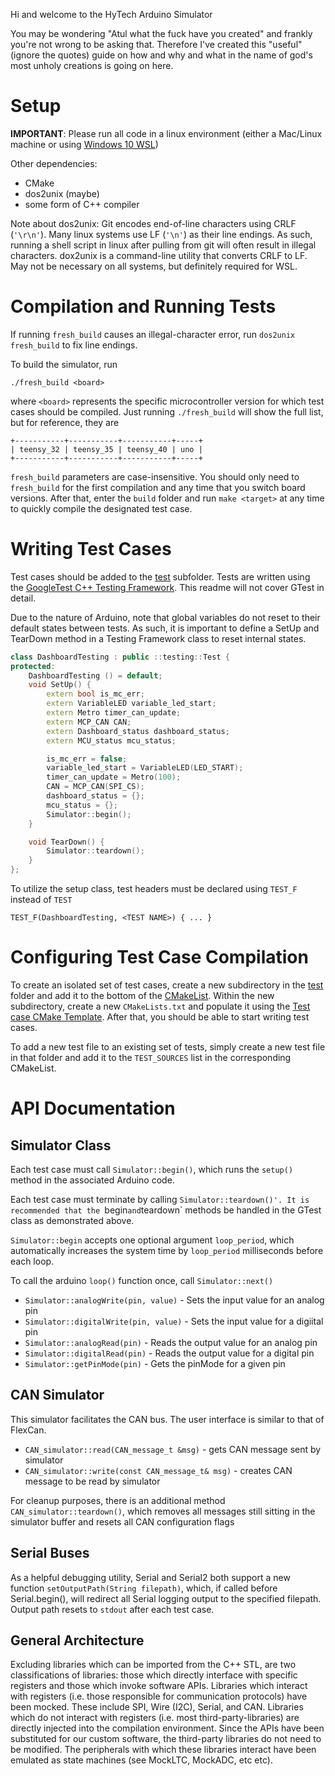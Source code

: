 Hi and welcome to the HyTech Arduino Simulator

You may be wondering "Atul what the fuck have you created" and frankly you're not wrong to be asking that. Therefore I've created this "useful" (ignore the quotes) guide on how and why and what in the name of god's most unholy creations is going on here.

# Setup

**IMPORTANT**: Please run all code in a linux environment (either a Mac/Linux machine or using [Windows 10 WSL](https://www.windowscentral.com/install-windows-subsystem-linux-windows-10))

Other dependencies:
- CMake
- dos2unix (maybe)
- some form of C++ compiler

Note about dos2unix: Git encodes end-of-line characters using CRLF (`'\r\n'`). Many linux systems use LF (`'\n'`) as their line endings. As such, running a shell script in linux after pulling from git will often result in illegal characters. dox2unix is a command-line utility that converts CRLF to LF. May not be necessary on all systems, but definitely required for WSL.

# Compilation and Running Tests

If running `fresh_build` causes an illegal-character error, run `dos2unix fresh_build` to fix line endings.

To build the simulator, run

`./fresh_build <board>`

where `<board>` represents the specific microcontroller version for which test cases should be compiled. Just running `./fresh_build` will show the full list, but for reference, they are

	+-----------+-----------+-----------+-----+
	| teensy_32 | teensy_35 | teensy_40 | uno |
	+-----------+-----------+-----------+-----+

`fresh_build` parameters are case-insensitive. You should only need to `fresh_build` for the first compilation and any time that you switch board versions. After that, enter the `build` folder and run `make <target>` at any time to quickly compile the designated test case.

# Writing Test Cases

Test cases should be added to the [test](./test) subfolder. Tests are written using the [GoogleTest C++ Testing Framework](https://github.com/google/googletest/blob/master/googletest/docs/primer.md). This readme will not cover GTest in detail.

Due to the nature of Arduino, note that global variables do not reset to their default states between tests. As such, it is important to define a SetUp and TearDown method in a Testing Framework class to reset internal states.

```C++
class DashboardTesting : public ::testing::Test {
protected:
	DashboardTesting () = default;
	void SetUp() {
		extern bool is_mc_err;
		extern VariableLED variable_led_start;
		extern Metro timer_can_update;
		extern MCP_CAN CAN;
		extern Dashboard_status dashboard_status;
		extern MCU_status mcu_status;

		is_mc_err = false;
		variable_led_start = VariableLED(LED_START);
		timer_can_update = Metro(100);
		CAN = MCP_CAN(SPI_CS);
		dashboard_status = {};
		mcu_status = {};
		Simulator::begin();
	}

	void TearDown() {
		Simulator::teardown();
	}
};
```

To utilize the setup class, test headers must be declared using `TEST_F` instead of `TEST`

`TEST_F(DashboardTesting, <TEST NAME>) { ... }`

# Configuring Test Case Compilation

To create an isolated set of test cases, create a new subdirectory in the [test](./test) folder and add it to the bottom of the [CMakeList](./test/CMakeLists.txt). Within the new subdirectory, create a new `CMakeLists.txt` and populate it using the [Test case CMake Template](./test/CMakeTemplate.txt). After that, you should be able to start writing test cases.

To add a new test file to an existing set of tests, simply create a new test file in that folder and add it to the `TEST_SOURCES` list in the corresponding CMakeList.

# API Documentation

## Simulator Class

Each test case must call `Simulator::begin()`, which runs the `setup()` method in the associated Arduino code.

Each test case must terminate by calling `Simulator::teardown()'. It is recommended that the `begin` and `teardown` methods be handled in the GTest class as demonstrated above.

`Simulator::begin` accepts one optional argument `loop_period`, which automatically increases the system time by `loop_period` milliseconds before each loop.

To call the arduino `loop()` function once, call `Simulator::next()`

- `Simulator::analogWrite(pin, value)` - Sets the input value for an analog pin
- `Simulator::digitalWrite(pin, value)` - Sets the input value for a digiital pin
- `Simulator::analogRead(pin)` - Reads the output value for an analog pin
- `Simulator::digitalRead(pin)` - Reads the output value for a digital pin
- `Simulator::getPinMode(pin)` - Gets the pinMode for a given pin

## CAN Simulator
This simulator facilitates the CAN bus. The user interface is similar to that of FlexCan.

- `CAN_simulator::read(CAN_message_t &msg)` - gets CAN message sent by simulator
- `CAN_simulator::write(const CAN_message_t& msg)` - creates CAN message to be read by simulator

For cleanup purposes, there is an additional method `CAN_simulator::teardown()`, which removes all messages still sitting in the simulator buffer and resets all CAN configuration flags

## Serial Buses
As a helpful debugging utility, Serial and Serial2 both support a new function `setOutputPath(String filepath)`, which, if called before Serial.begin(), will redirect all Serial logging output to the specified filepath. Output path resets to `stdout` after each test case.

## General Architecture
Excluding libraries which can be imported from the C++ STL, are two classifications of libraries: those which directly interface with specific registers and those which invoke software APIs. Libraries which interact with registers (i.e. those responsible for communication protocols) have been mocked. These include SPI, Wire (I2C), Serial, and CAN. Libraries which do not interact with registers (i.e. most third-party-libraries) are directly injected into the compilation environment. Since the APIs have been substituted for our custom software, the third-party libraries do not need to be modified. The peripherals with which these libraries interact have been emulated as state machines (see MockLTC, MockADC, etc etc).
